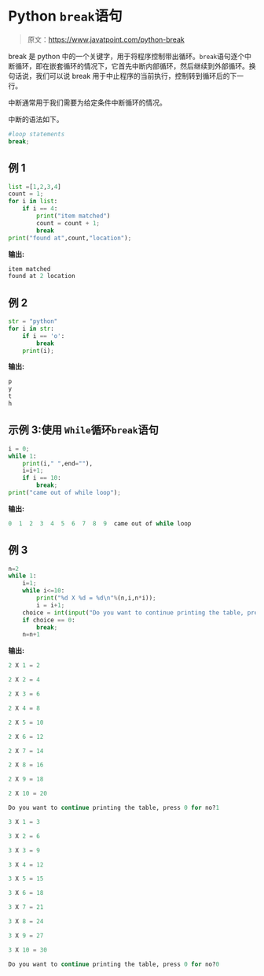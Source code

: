 # Python `break`语句

> 原文：<https://www.javatpoint.com/python-break>

break 是 python 中的一个关键字，用于将程序控制带出循环。`break`语句逐个中断循环，即在嵌套循环的情况下，它首先中断内部循环，然后继续到外部循环。换句话说，我们可以说 break 用于中止程序的当前执行，控制转到循环后的下一行。

中断通常用于我们需要为给定条件中断循环的情况。

中断的语法如下。

```py
#loop statements
break; 

```

## 例 1

```py
list =[1,2,3,4]
count = 1;
for i in list:
    if i == 4:
        print("item matched")
        count = count + 1;
        break
print("found at",count,"location");

```

**输出:**

```py
item matched
found at 2 location

```

## 例 2

```py
str = "python"
for i in str:
    if i == 'o':
        break
    print(i);

```

**输出:**

```py
p
y
t
h

```

## 示例 3:使用 `While`循环`break`语句

```py
i = 0;
while 1:
    print(i," ",end=""),
    i=i+1;
    if i == 10:
        break;
print("came out of while loop");

```

**输出:**

```py
0  1  2  3  4  5  6  7  8  9  came out of while loop

```

## 例 3

```py
n=2
while 1:
    i=1;
    while i<=10:
        print("%d X %d = %d\n"%(n,i,n*i));
        i = i+1;
    choice = int(input("Do you want to continue printing the table, press 0 for no?"))
    if choice == 0:
        break;    
    n=n+1

```

**输出:**

```py
2 X 1 = 2

2 X 2 = 4

2 X 3 = 6

2 X 4 = 8

2 X 5 = 10

2 X 6 = 12

2 X 7 = 14

2 X 8 = 16

2 X 9 = 18

2 X 10 = 20

Do you want to continue printing the table, press 0 for no?1

3 X 1 = 3

3 X 2 = 6

3 X 3 = 9

3 X 4 = 12

3 X 5 = 15

3 X 6 = 18

3 X 7 = 21

3 X 8 = 24

3 X 9 = 27

3 X 10 = 30

Do you want to continue printing the table, press 0 for no?0

```